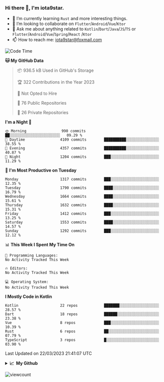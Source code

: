 ### Hi there 👋, I'm iota9star.

- 🌱 I’m currently learning `Rust` and more interesting things.
- 👯 I’m looking to collaborate on `Flutter`/`Android`/`Vue`/`Ktor`
- 💬 Ask me about anything related to `Kotlin`/`Dart`/`Java`/`JS`/`TS` or `Flutter`/`Android`/`Vue`/`Spring`/`React`
  /`Ktor`
- 📫 How to reach me: [iota9star@foxmail.com](iota9star@foxmail.com)



<!--START_SECTION:waka-->
![Code Time](http://img.shields.io/badge/Code%20Time-3%2C090%20hrs%2054%20mins-blue)

**🐱 My GitHub Data** 

> 📦 936.5 kB Used in GitHub's Storage 
 > 
> 🏆 322 Contributions in the Year 2023
 > 
> 🚫 Not Opted to Hire
 > 
> 📜 76 Public Repositories 
 > 
> 🔑 26 Private Repositories 
 > 
**I'm a Night 🦉** 

```text
🌞 Morning                990 commits         ██░░░░░░░░░░░░░░░░░░░░░░░   09.29 % 
🌆 Daytime                4109 commits        ██████████░░░░░░░░░░░░░░░   38.55 % 
🌃 Evening                4357 commits        ██████████░░░░░░░░░░░░░░░   40.87 % 
🌙 Night                  1204 commits        ███░░░░░░░░░░░░░░░░░░░░░░   11.29 % 
```
📅 **I'm Most Productive on Tuesday** 

```text
Monday                   1317 commits        ███░░░░░░░░░░░░░░░░░░░░░░   12.35 % 
Tuesday                  1790 commits        ████░░░░░░░░░░░░░░░░░░░░░   16.79 % 
Wednesday                1664 commits        ████░░░░░░░░░░░░░░░░░░░░░   15.61 % 
Thursday                 1632 commits        ████░░░░░░░░░░░░░░░░░░░░░   15.31 % 
Friday                   1412 commits        ███░░░░░░░░░░░░░░░░░░░░░░   13.25 % 
Saturday                 1553 commits        ████░░░░░░░░░░░░░░░░░░░░░   14.57 % 
Sunday                   1292 commits        ███░░░░░░░░░░░░░░░░░░░░░░   12.12 % 
```


📊 **This Week I Spent My Time On** 

```text
💬 Programming Languages: 
No Activity Tracked This Week

🔥 Editors: 
No Activity Tracked This Week

💻 Operating System: 
No Activity Tracked This Week
```

**I Mostly Code in Kotlin** 

```text
Kotlin                   22 repos            ███████░░░░░░░░░░░░░░░░░░   28.57 % 
Dart                     18 repos            ██████░░░░░░░░░░░░░░░░░░░   23.38 % 
Vue                      8 repos             ███░░░░░░░░░░░░░░░░░░░░░░   10.39 % 
Rust                     6 repos             ██░░░░░░░░░░░░░░░░░░░░░░░   07.79 % 
TypeScript               3 repos             █░░░░░░░░░░░░░░░░░░░░░░░░   03.90 % 
```




 Last Updated on 22/03/2023 21:41:07 UTC
<!--END_SECTION:waka-->

<details>
  <summary><b>📈&nbsp;&nbsp;My Github</b></summary>
  <br>
  <img src='https://github-profile-trophy.vercel.app/?username=iota9star'>
  <img src='https://bad-apple-github-readme.vercel.app/api?show_bg=1&username=iota9star&hide_title=true'>
  <img src='http://cr-skills-chart-widget.azurewebsites.net/api/api?username=iota9star'>
</details>


![viewcount](https://count.getloli.com/get/@iota9star?theme=rule34)
